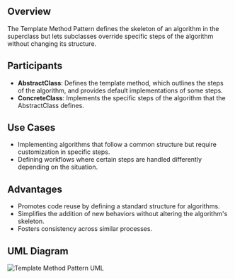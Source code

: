 ## Overview
The Template Method Pattern defines the skeleton of an algorithm in the superclass but lets subclasses override specific steps of the algorithm without changing its structure.

## Participants
- **AbstractClass**: Defines the template method, which outlines the steps of the algorithm, and provides default implementations of some steps.
- **ConcreteClass**: Implements the specific steps of the algorithm that the AbstractClass defines.

## Use Cases
- Implementing algorithms that follow a common structure but require customization in specific steps.
- Defining workflows where certain steps are handled differently depending on the situation.

## Advantages
- Promotes code reuse by defining a standard structure for algorithms.
- Simplifies the addition of new behaviors without altering the algorithm's skeleton.
- Fosters consistency across similar processes.

## UML Diagram

![Template Method Pattern UML](diagramTemplateMethodPattern.png)